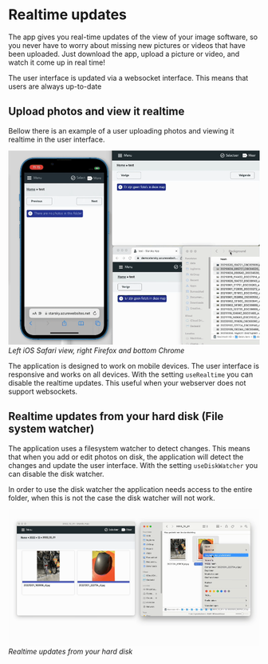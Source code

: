 # Realtime updates

The app gives you real-time updates of the view of your image software, 
so you never have to worry about missing new pictures or videos that have been uploaded. 
Just download the app, upload a picture or video, and watch it come up in real time!

The user interface is updated via a websocket interface. This means that users are always up-to-date

## Upload photos and view it realtime

Bellow there is an example of a user uploading photos and viewing it realtime in the user interface.

![Meta data usage](../assets/realtime_upload_v050.gif)
_Left iOS Safari view, right Firefox and bottom Chrome_

The application is designed to work on mobile devices. The user interface is responsive and works on all devices.
With the setting `useRealtime` you can disable the realtime updates. This useful when your webserver does not support websockets.

## Realtime updates from your hard disk (File system watcher)

The application uses a filesystem watcher to detect changes. 
This means that when you add or edit photos on disk, 
the application will detect the changes and update the user interface.
With the setting `useDiskWatcher` you can disable the disk watcher. 

In order to use the disk watcher the application needs access to the entire folder, 
when this is not the case the disk watcher will not work.


![Meta data usage](../assets/realtime_disk_watcher_v050.gif)
_Realtime updates from your hard disk_
